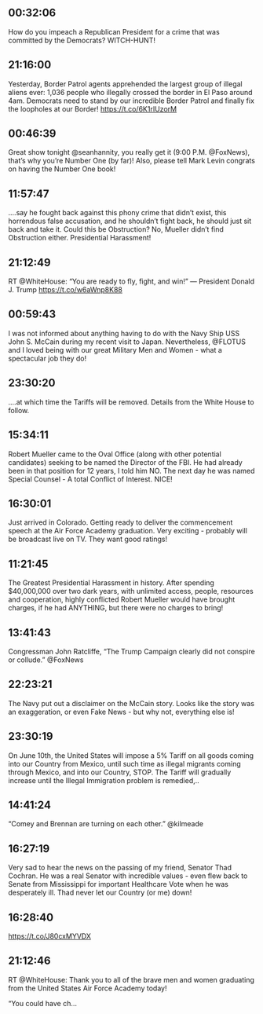 ## 00:32:06
How do you impeach a Republican President for a crime that was committed by the Democrats? WITCH-HUNT!
## 21:16:00
Yesterday, Border Patrol agents apprehended the largest group of illegal aliens ever: 1,036 people who illegally crossed the border in El Paso around 4am. Democrats need to stand by our incredible Border Patrol and finally fix the loopholes at our Border! https://t.co/6K1rIUzorM
## 00:46:39
Great show tonight @seanhannity, you really get it (9:00 P.M. @FoxNews), that’s why you’re Number One (by far)! Also, please tell Mark Levin congrats on having the Number One book!
## 11:57:47
....say he fought back against this phony crime that didn’t exist, this horrendous false accusation, and he shouldn’t fight back, he should just sit back and take it. Could this be Obstruction? No, Mueller didn’t find Obstruction either. Presidential Harassment!
## 21:12:49
RT @WhiteHouse: “You are ready to fly, fight, and win!” 
— President Donald J. Trump https://t.co/w6aWnp8K88
## 00:59:43
I was not informed about anything having to do with the Navy Ship USS John S. McCain during my recent visit to Japan. Nevertheless, @FLOTUS and I loved being with our great Military Men and Women - what a spectacular job they do!
## 23:30:20
....at which time the Tariffs will be removed. Details from the White House to follow.
## 15:34:11
Robert Mueller came to the Oval Office (along with other potential candidates) seeking to be named the Director of the FBI. He had already been in that position for 12 years, I told him NO. The next day he was named Special Counsel - A total Conflict of Interest. NICE!
## 16:30:01
Just arrived in Colorado. Getting ready to deliver the commencement speech at the Air Force Academy graduation. Very exciting - probably will be broadcast live on TV. They want good ratings!
## 11:21:45
The Greatest Presidential Harassment in history. After spending $40,000,000 over two dark years, with unlimited access, people, resources and cooperation, highly conflicted Robert Mueller would have brought charges, if he had ANYTHING, but there were no charges to bring!
## 13:41:43
Congressman John Ratcliffe, “The Trump Campaign clearly did not conspire or collude.” @FoxNews
## 22:23:21
The Navy put out a disclaimer on the McCain story. Looks like the story was an exaggeration, or even Fake News - but why not, everything else is!
## 23:30:19
On June 10th, the United States will impose a 5% Tariff on all goods coming into our Country from Mexico, until such time as illegal migrants coming through Mexico, and into our Country, STOP. The Tariff will gradually increase until the Illegal Immigration problem is remedied,..
## 14:41:24
“Comey and Brennan are turning on each other.”  @kilmeade
## 16:27:19
Very sad to hear the news on the passing of my friend, Senator Thad Cochran. He was a real Senator with incredible values - even flew back to Senate from Mississippi for important Healthcare Vote when he was desperately ill. Thad never let our Country (or me) down!
## 16:28:40
https://t.co/J80cxMYVDX
## 21:12:46
RT @WhiteHouse: Thank you to all of the brave men and women graduating from the United States Air Force Academy today! 

“You could have ch…
